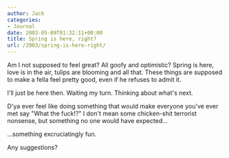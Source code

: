 ```yaml
---
author: Jack
categories:
- Journal
date: 2003-05-09T01:32:11+00:00
title: Spring is here, right?
url: /2003/spring-is-here-right/
---
```


Am I not supposed to feel great? All goofy and optimistic? Spring is here, love is in the air, tulips are blooming and all that. These things are supposed to make a fella feel pretty good, even if he refuses to admit it.

I'll just be here then. Waiting my turn. Thinking about what's next.

D'ya ever feel like doing something that would make everyone you've ever met say "What the fuck!?" I don't mean some chicken-shit terrorist nonsense, but something no one would have expected&#8230;

&#8230;something excruciatingly fun.

Any suggestions?